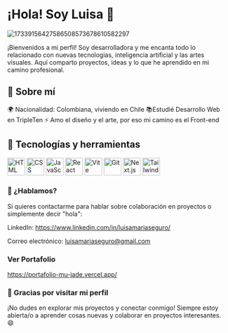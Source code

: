 # ¡Hola! Soy Luisa 👋
![17339156427586508573678610582297](https://github.com/user-attachments/assets/b1d0e1df-04b8-4066-b191-369d4b6f0f6b)

¡Bienvenidos a mi perfil! Soy desarrolladora y me encanta todo lo relacionado con nuevas tecnologias, inteligencia artificial y las artes visuales. Aquí comparto proyectos, ideas y lo que he aprendido en mi camino profesional.

## 🌱 Sobre mí

🌍 Nacionalidad: Colombiana, viviendo en Chile
📚Estudié Desarrollo Web en TripleTen
⚡ Amo el diseño y el arte, por eso mi camino es el Front-end


## 🔧 Tecnologías y herramientas

<p align="left">
  <img src="https://cdn.jsdelivr.net/gh/devicons/devicon/icons/html5/html5-original.svg" alt="HTML" width="40" height="40"/>
  <img src="https://cdn.jsdelivr.net/gh/devicons/devicon/icons/css3/css3-original.svg" alt="CSS" width="40" height="40"/>
  <img src="https://cdn.jsdelivr.net/gh/devicons/devicon/icons/javascript/javascript-original.svg" alt="JavaScript" width="40" height="40"/>
  <img src="https://cdn.jsdelivr.net/gh/devicons/devicon/icons/react/react-original.svg" alt="React" width="40" height="40"/>
  <img src="https://cdn.jsdelivr.net/gh/devicons/devicon/icons/vite/vite-original.svg" alt="Vite" width="40" height="40"/>
  <img src="https://cdn.jsdelivr.net/gh/devicons/devicon/icons/git/git-original.svg" alt="Git" width="40" height="40"/>
  <img src="https://cdn.jsdelivr.net/gh/devicons/devicon/icons/nextjs/nextjs-original.svg" alt="Next.js" width="40" height="40"/>
  <img src="https://cdn.jsdelivr.net/gh/devicons/devicon/icons/tailwindcss/tailwindcss-original.svg" alt="Tailwind CSS" width="40" height="40"/>
</p>


### 💬 ¿Hablamos?

Si quieres contactarme para hablar sobre colaboración en proyectos o simplemente decir "hola":

LinkedIn: https://www.linkedin.com/in/luisamariaseguro/

Correo electrónico: luisamariaseguro@gmail.com

### Ver Portafolio

https://portafolio-mu-jade.vercel.app/

### 🎉 Gracias por visitar mi perfil

¡No dudes en explorar mis proyectos y conectar conmigo! Siempre estoy abierta/o a aprender cosas nuevas y colaborar en proyectos interesantes. 😄



